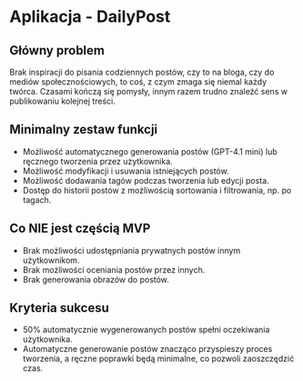 # Aplikacja - DailyPost

## Główny problem

Brak inspiracji do pisania codziennych postów, czy to na bloga, czy do mediów społecznościowych, to coś, z czym zmaga się niemal każdy twórca. Czasami kończą się pomysły, innym razem trudno znaleźć sens w publikowaniu kolejnej treści.

## Minimalny zestaw funkcji

- Możliwość automatycznego generowania postów (GPT-4.1 mini) lub ręcznego tworzenia przez użytkownika.
- Możliwość modyfikacji i usuwania istniejących postów.
- Możliwość dodawania tagów podczas tworzenia lub edycji posta.
- Dostęp do historii postów z możliwością sortowania i filtrowania, np. po tagach.

## Co NIE jest częścią MVP

- Brak możliwości udostępniania prywatnych postów innym użytkownikom.
- Brak możliwości oceniania postów przez innych.
- Brak generowania obrazów do postów.

## Kryteria sukcesu

- 50% automatycznie wygenerowanych postów spełni oczekiwania użytkownika.
- Automatyczne generowanie postów znacząco przyspieszy proces tworzenia, a ręczne poprawki będą minimalne, co pozwoli zaoszczędzić czas.
